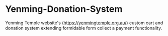 # Yenming-Donation-System
Yenming Temple website's (https://yenmingtemple.org.au/) custom cart and donation system extending formidable form collect a payment functionality.
